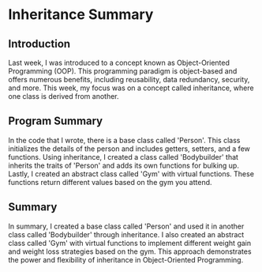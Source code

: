 # Inheritance Summary

## Introduction
Last week, I was introduced to a concept known as Object-Oriented Programming (OOP). This programming paradigm is object-based and offers numerous benefits, including reusability, data redundancy, security, and more. This week, my focus was on a concept called inheritance, where one class is derived from another.

## Program Summary
In the code that I wrote, there is a base class called 'Person'. This class initializes the details of the person and includes getters, setters, and a few functions. Using inheritance, I created a class called 'Bodybuilder' that inherits the traits of 'Person' and adds its own functions for bulking up. Lastly, I created an abstract class called 'Gym' with virtual functions. These functions return different values based on the gym you attend.

## Summary
In summary, I created a base class called 'Person' and used it in another class called 'Bodybuilder' through inheritance. I also created an abstract class called 'Gym' with virtual functions to implement different weight gain and weight loss strategies based on the gym. This approach demonstrates the power and flexibility of inheritance in Object-Oriented Programming.
